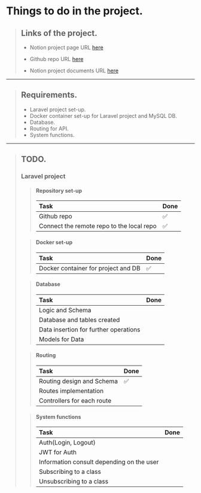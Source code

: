 # **Things to do in the project**.


>## **Links of the project**.
>
>- Notion project page URL [here](https://www.notion.so/Back-end-8483ee48fca44f548174105bc531fcab)
>
>- Github repo URL [here](https://github.com/marwel0108/jet-system_back-end)
>- Notion project documents URL [here](https://www.notion.so/Pruebas-del-software-9a49b6b297634adb8d6ac518a79ce3dc)

---
>## **Requirements**.
>
>- Laravel project set-up.
>- Docker container set-up for Laravel project and MySQL DB.
>- Database.
>- Routing for API.
>- System functions.

---
>## **TODO**.
>
>### **Laravel project**
>
>>#### **Repository set-up**
>>
>> Task        |   Done
>> :---------- | :-------
>> Github repo | ✅
>> Connect the remote repo to the local repo | ✅
>
>>#### **Docker set-up**
>> Task        |   Done
>> :---------- | :-------
>> Docker container for project and DB | ✅
>
>>#### **Database**
>> Task        |   Done
>> :---------- | :-------
>> Logic and Schema | 
>> Database and tables created | 
>> Data insertion for further operations |
>> Models for Data |
>
>>#### **Routing**
>> Task        |   Done
>> :---------- | :-------
>> Routing design and Schema | ✅ 
>> Routes implementation | 
>> Controllers for each route |
>
>>#### **System functions**
>> Task        |   Done
>> :---------- | :-------
>> Auth(Login, Logout) | 
>> JWT for Auth |
>> Information consult depending on the user |
>> Subscribing to a class |
>> Unsubscribing to a class |
>


